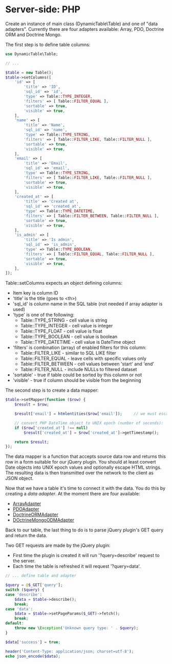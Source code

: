 Server-side: PHP
================

Create an instance of main class (DynamicTable\Table) and one of "data adapters".
Currently there are four adapters available: Array, PDO, Doctrine ORM and Doctrine Mongo.

The first step is to define table columns:

```php
use DynamicTable\Table;

// ...

$table = new Table();
$table->setColumns([
    'id' => [
        'title' => 'ID',
        'sql_id' => 'id',
        'type' => Table::TYPE_INTEGER,
        'filters' => [ Table::FILTER_EQUAL ],
        'sortable' => true,
        'visible' => true,
    ],
    'name' => [
        'title' => 'Name',
        'sql_id' => 'name',
        'type' => Table::TYPE_STRING,
        'filters' => [ Table::FILTER_LIKE, Table::FILTER_NULL ],
        'sortable' => true,
        'visible' => true,
    ],
    'email' => [
        'title' => 'Email',
        'sql_id' => 'email',
        'type' => Table::TYPE_STRING,
        'filters' => [ Table::FILTER_LIKE, Table::FILTER_NULL ],
        'sortable' => true,
        'visible' => true,
    ],
    'created_at' => [
        'title' => 'Created at',
        'sql_id' => 'created_at',
        'type' => Table::TYPE_DATETIME,
        'filters' => [ Table::FILTER_BETWEEN, Table::FILTER_NULL ],
        'sortable' => true,
        'visible' => true,
    ],
    'is_admin' => [
        'title' => 'Is admin',
        'sql_id' => 'is_admin',
        'type' => Table::TYPE_BOOLEAN,
        'filters' => [ Table::FILTER_EQUAL, Table::FILTER_NULL ],
        'sortable' => true,
        'visible' => true,
    ],
]);
```

Table::setColumns expects an object defining columns:
* Item key is column ID
* 'title' is the title (goes to &lt;th&gt;)
* 'sql_id' is column name in the SQL table (not needed if array adapter is used)
* 'type' is one of the following:
  * Table::TYPE_STRING - cell value is string
  * Table::TYPE_INTEGER - cell value is integer
  * Table::TYPE_FLOAT - cell value is float
  * Table::TYPE_BOOLEAN - cell value is boolean
  * Table::TYPE_DATETIME - cell value is DateTime object
* 'filters' is combination (array) of enabled filters for this column:
  * Table::FILTER_LIKE - similar to SQL LIKE filter
  * Table::FILTER_EQUAL - leave cells with specific values only
  * Table::FILTER_BETWEEN - cell values between 'start' and 'end'
  * Table::FILTER_NULL - include NULLs to filtered dataset
* 'sortable' - true if table could be sorted by this column or not
* 'visible' - true if column should be visible from the beginning

The second step is to create a data mapper:

```php
$table->setMapper(function ($row) {
    $result = $row;

    $result['email'] = htmlentities($row['email']);     // we must escape strings

    // convert PHP DateTime object to UNIX epoch (number of seconds):
    if ($row['created_at'] !== null)
        $result['created_at'] = $row['created_at']->getTimestamp();

    return $result;
});
```

The data mapper is a function that accepts source data row and returns this row in a form suitable for our jQuery plugin.
You should at least convert Date objects into UNIX epoch values and optionally escape HTML strings.
The resulting data is then transmitted over the network to the client as JSON object.

Now that we have a table it's time to connect it with the data. You do this by creating a *data adapter*. At the moment there are four available:
* [ArrayAdapter](php-array-adapter.md)
* [PDOAdapter](php-pdo-adapter.md)
* [DoctrineORMAdapter](php-doctrine-orm-adapter.md)
* [DOctrineMongoODMAdapter](php-doctrine-odm-adapter.md)

Back to our table, the last thing to do is to parse jQuery plugin's GET query and return the data.

Two GET requests are made by the jQuery plugin:
* First time the plugin is created it will run '?query=describe' request to the server.
* Each time the table is refreshed it will request '?query=data'.

```php
// ... define table and adapter

$query = @$_GET['query'];
switch ($query) {
case 'describe':
    $data = $table->describe();
    break;
case 'data':
    $data = $table->setPageParams($_GET)->fetch();
    break;
default:
    throw new \Exception('Unknown query type: ' . $query);
}

$data['success'] = true;

header('Content-Type: application/json; charset=utf-8');
echo json_encode($data);
```
